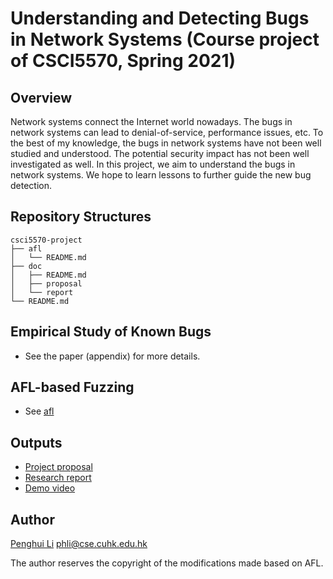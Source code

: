 # Understanding and Detecting Bugs in Network Systems (Course project of CSCI5570, Spring 2021)
## Overview
Network systems connect the Internet world nowadays. The bugs in network systems can lead to denial-of-service, performance issues, etc. To the best of my knowledge, the bugs in network systems have not been well studied and understood. The potential security impact has not been well investigated as well. In this project, we aim to understand the bugs in network systems. We hope to learn lessons to further guide the new bug detection.

## Repository Structures
```
csci5570-project
├── afl
│   └── README.md
├── doc
│   ├── README.md
│   ├── proposal
│   └── report
└── README.md
```

## Empirical Study of Known Bugs
- See the paper (appendix) for more details.

## AFL-based Fuzzing
- See [afl](afl/README.md)

## Outputs
- [Project proposal](doc/proposal/p.pdf)
- [Research report](doc/report/p.pdf)
- [Demo video]()

## Author
[Penghui Li](https://peng-hui.github.io) <phli@cse.cuhk.edu.hk>

The author reserves the copyright of the modifications made based on AFL.

